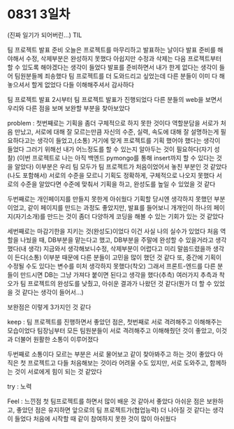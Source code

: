 # 0831 3일차
(진짜 일기가 되어버린...) TIL

팀 프로젝트 발표 준비 
오늘은 프로젝트를 마무리하고 발표하는 날이다
발표 준비를 해야해서 수정, 삭제부분은 완성하지 못했다
아쉽지만 수정과 삭제는 다음 프로젝트부터 할 수 있도록 해야겠다는 생각이 들었다
발표를 준비하면서 내가 한게 없다는 생각이 들어 팀원분들께 죄송했다
팀 프로젝트를 더 도와드리고 싶었는데 다른 분들이 이미 다 해놓으셔서 할게 없었다
다들 이해해주셔서 감사하다

팀 프로젝트 발표
2시부터 팀 프로젝트 발표가 진행되었다
다른 분들의 web을 보면서 우리와 다른 점을 보며 보완할 부분을 찾아보았다

problem :
첫번째로는 기획을 좀더 구체적으로 하지 못한 것이다
역할분담을 서로가 처음 만났고, 서로에 대해 잘 모르는만큼 자신의 수준, 실력, 속도에 대해 잘 설명하는게 필요하다고는 생각이 들었고,(소통) 거기에 맞게 프로젝트를 기획 했어야 했다는 생각이 들었다
그러기 위해선 내가 어느정도를 할 수 있는지 알아두는 것이 필요하다(자기 성찰)
(이번 프로젝트로 나는 아직 백엔드 pymongo를 통해 insert까지 할 수 있다는 것을 알았다)
이부분은 우리 팀 모두가 팀 프로젝트가 처음이었어서 놓친 부분인 것 같았다(나도 포함해서)
서로의 수준을 모르니 기획도 정확하게, 구체적으로 나오지 못했다
서로의 수준을 알았다면 수준에 맞춰서 기획을 하고, 완성도를 높일 수 있었을 것 같다

두번째로는 개인페이지를 만들지 못한게 아쉬웠다
기획할 당시엔 생각하지 못했던 부분이었고, 같이 페이지를 만드는 과정도 좋았지만,
발표를 들어보니 개개인이 하나의 페이지(자기소개)를 만드는 것이 좀더 다양하게 코딩을 해볼 수 있는 기회가 있는 것 같았다

세번째로는 마감기한을 지키는 것(완성도)이었다
이건 사실 나의 실수가 있었다
처음 역할을 나눴을 때, DB부분을 맡는다고 했고,
DB부분을 주말에 완성할 수 있을거라고 생각했다(내 생각)
지금와서 생각해보니수정, 삭제부분이 어렵다고 미리 말씀드렸을까 생각이 든다(소통)
이부분 때문에 다른 분들이 고민을 많이 했던 것 같다
또, 중간에 기획이 수정될 수도 있다는 변수를 미처 생각하지 못했다(착오)
그래서 프론트-엔드를 다른 분들이 만드시면 DB는 그냥 가져다 붙이면 된다고 생각을 했다(추측)
여러가지 추측과 착오가 팀 프로젝트의 완성도를 낮췄고, 아쉬운 결과가 나왔던 것 같다(뭔가 더 할 수 있었을 것 같다는 생각이 들어서...)

보완점은 이렇게 3가지인 것 같다

keep :
팀 프로젝트를 진행하면서 좋았던 점은,
첫번째로 서로 격려해주고 이해해주는 모습이었다
팀장님부터 모든 팀원분들이 서로 격려해주고 이해해줬던 것이 좋았고,
이것과 더불어 원활한 소통이 이루어졌다
 
두번째로 소통이다
모르는 부분은 서로 물어보고 같이 찾아봐주고 하는 것이 좋았다
아직은 첫 프로젝트고 다들 처음해보는 것이라 어려울 수도 있지만,
서로 도와주고, 함께하는 것이 서로에게 힘이 되는 것 같았다

try : 노력

Feel : 느낀점
첫 팀프로젝트를 하면서 많이 배운 것 같아서 좋았다
아쉬운 점은 보완하고, 좋았던 점은 유지하면 앞으로의 팀 프로젝트가(협업능력) 더 나아질 것 같다는 생각이 들었다
처음에 시작할 때 같이 참여하지 못한 것이 많이 아쉬웠다